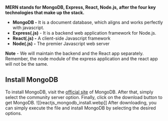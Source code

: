 **MERN stands for MongoDB, Express, React, Node.js, after the four key technologies that make up the stack.**

- **MongoDB -** It is a document database, which aligns and works perfectly with javascript.
- **Express(.js)** - It is a backend web application framework for Node.js.
- **React(.js) -** A client-side Javascript framework
- **Node(.js) -** The premier Javascript web server

**Note** - We will maintain the backend and the React app separately. Remember, the node module of the express application and the react app will not be the same.

## Install MongoDB
To install MongoDB, visit the [official site](https://www.mongodb.com/cloud/atlas/lp/try2-in?utm_source=google&utm_campaign=gs_apac_india_search_brand_atlas_desktop&utm_term=mongo%20database&utm_medium=cpc_paid_search&utm_ad=p&utm_ad_campaign_id=6501677905&gclid=Cj0KCQjwqKuKBhCxARIsACf4XuGWqt8J6IZs1Nl-CsmWotqwbLOKzBicRmdb2abCyhMIip-F8CDlJMMaAoMHEALw_wcB) of MongoDB. After that, simply select the community server option. Finally, click on the download button to get MongoDB.
![[reactjs_mongodb_install.webp]]
After downloading, you can simply execute the file and install MongoDB by selecting the desired options.
